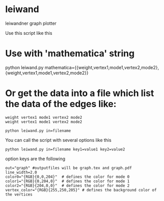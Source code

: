 # leiwand
leiwandner graph plotter

Use this script like this

# Use with 'mathematica' string
python leiwand.py mathematica={{weight,vertex1,mode1,vertex2,mode2},{weight,vertex1,mode1,vertex2,mode2}}

# Or get the data into a file which list the data of the edges like:
```
weight vertex1 mode1 vertex2 mode2
weight vertex1 mode1 vertex2 mode2
```
```
python leiwand.py in=filename
```

You can call the script with several options like this

```
python leiwand.py in=filename key1=value1 key2=value2
```

option keys are the following

```
out="graph" #outputfiles will be graph.tex and graph.pdf  
line_width=2.0  
color0="{RGB}{0,0,204}"  # defines the color for mode 0  
color1="{RGB}{0,204,0}"  # defines the color for mode 1  
color2="{RGB}{204,0,0}"  # defines the color for mode 2  
vertex_color="{RGB}{255,250,205}" # defines the background color of the vertices  
```

